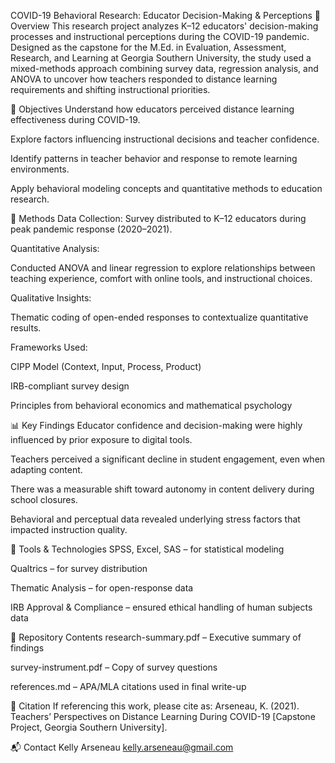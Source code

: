 COVID-19 Behavioral Research: Educator Decision-Making & Perceptions
📘 Overview
This research project analyzes K–12 educators' decision-making processes and instructional perceptions during the COVID-19 pandemic. Designed as the capstone for the M.Ed. in Evaluation, Assessment, Research, and Learning at Georgia Southern University, the study used a mixed-methods approach combining survey data, regression analysis, and ANOVA to uncover how teachers responded to distance learning requirements and shifting instructional priorities.

🎯 Objectives
Understand how educators perceived distance learning effectiveness during COVID-19.

Explore factors influencing instructional decisions and teacher confidence.

Identify patterns in teacher behavior and response to remote learning environments.

Apply behavioral modeling concepts and quantitative methods to education research.

🧪 Methods
Data Collection: Survey distributed to K–12 educators during peak pandemic response (2020–2021).

Quantitative Analysis:

Conducted ANOVA and linear regression to explore relationships between teaching experience, comfort with online tools, and instructional choices.

Qualitative Insights:

Thematic coding of open-ended responses to contextualize quantitative results.

Frameworks Used:

CIPP Model (Context, Input, Process, Product)

IRB-compliant survey design

Principles from behavioral economics and mathematical psychology

📊 Key Findings
Educator confidence and decision-making were highly influenced by prior exposure to digital tools.

Teachers perceived a significant decline in student engagement, even when adapting content.

There was a measurable shift toward autonomy in content delivery during school closures.

Behavioral and perceptual data revealed underlying stress factors that impacted instruction quality.

🔧 Tools & Technologies
SPSS, Excel, SAS – for statistical modeling

Qualtrics – for survey distribution

Thematic Analysis – for open-response data

IRB Approval & Compliance – ensured ethical handling of human subjects data

📁 Repository Contents
research-summary.pdf – Executive summary of findings

survey-instrument.pdf – Copy of survey questions

references.md – APA/MLA citations used in final write-up

📌 Citation
If referencing this work, please cite as:
Arseneau, K. (2021). Teachers’ Perspectives on Distance Learning During COVID-19 [Capstone Project, Georgia Southern University].

📬 Contact
Kelly Arseneau
kelly.arseneau@gmail.com
